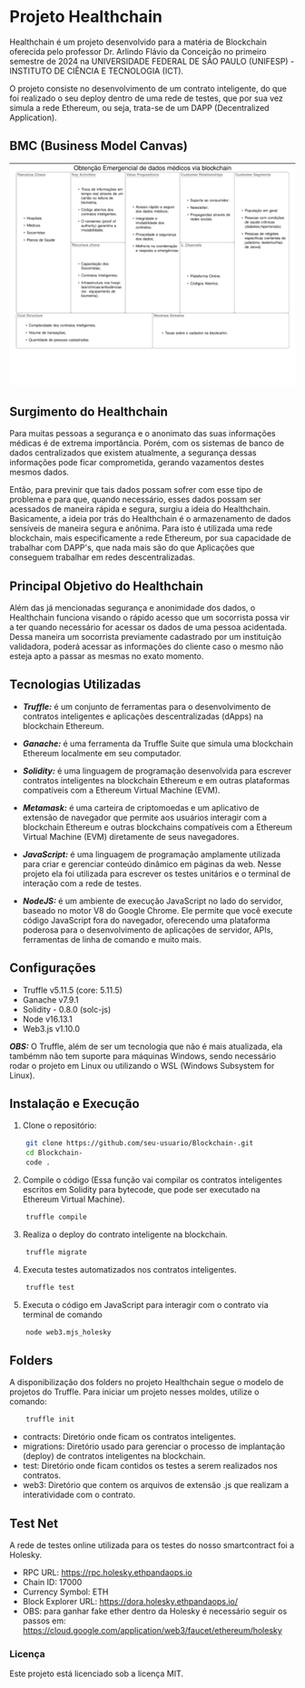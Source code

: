 # Projeto Healthchain
 Healthchain é um projeto desenvolvido para a matéria de Blockchain oferecida pelo professor Dr. Arlindo Flávio da Conceição no primeiro semestre de 2024 na UNIVERSIDADE FEDERAL DE SÃO PAULO (UNIFESP) - INSTITUTO DE CIÊNCIA E TECNOLOGIA (ICT).

 O projeto consiste no desenvolvimento de um contrato inteligente, do que foi realizado o seu deploy dentro de uma rede de testes, que por sua vez simula a rede Ethereum, ou seja, trata-se de um DAPP (Decentralized Application).

##  BMC (Business Model Canvas)

<p align="center">
  <img src="https://github.com/DanFeMartins/Blockchain-/blob/master/BMC.png" alt="BMC">
</p>


##  Surgimento do Healthchain

 Para muitas pessoas a segurança e o anonimato das suas informações médicas é de extrema importância. Porém, com os sistemas de banco de dados centralizados que existem atualmente, a segurança dessas informações pode ficar comprometida, gerando
 vazamentos destes mesmos dados.

 Então, para previnir que tais dados possam sofrer com esse tipo de problema e para que, quando necessário, esses dados possam ser acessados de maneira rápida e segura, surgiu a ideia do Healthchain.
 Basicamente, a ideia por trás do Healthchain é o armazenamento de dados sensíveis de maneira segura e anônima. Para isto é utilizada uma rede blockchain, mais especificamente a rede Ethereum, por sua capacidade de trabalhar com DAPP's, que nada mais
 são do que Aplicações que conseguem trabalhar em redes descentralizadas. 
  
##  Principal Objetivo do Healthchain

 Além das já mencionadas segurança e anonimidade dos dados, o Healthchain funciona visando o rápido acesso que um socorrista possa vir a ter quando necessário for acessar os dados de uma pessoa acidentada. Dessa maneira um socorrista previamente
 cadastrado por um instituição validadora, poderá acessar as informações do cliente caso o mesmo não esteja apto a passar as mesmas no exato momento. 

##  Tecnologias Utilizadas

- ___Truffle:___ é um conjunto de ferramentas para o desenvolvimento de contratos inteligentes e aplicações descentralizadas (dApps) na blockchain Ethereum.

- ___Ganache:___ é uma ferramenta da Truffle Suite que simula uma blockchain Ethereum localmente em seu computador.

- ___Solidity:___ é uma linguagem de programação desenvolvida para escrever contratos inteligentes na blockchain Ethereum e em outras plataformas compatíveis com a Ethereum Virtual Machine (EVM).

- ___Metamask:___ é uma carteira de criptomoedas e um aplicativo de extensão de navegador que permite aos usuários interagir com a blockchain Ethereum e outras blockchains compatíveis com a Ethereum Virtual Machine (EVM) diretamente de seus navegadores.

- ___JavaScript:___  é uma linguagem de programação amplamente utilizada para criar e gerenciar conteúdo dinâmico em páginas da web. Nesse projeto ela foi utilizada para escrever os testes unitários e o terminal de interação com a rede de testes.

- ___NodeJS:___  é um ambiente de execução JavaScript no lado do servidor, baseado no motor V8 do Google Chrome. Ele permite que você execute código JavaScript fora do navegador, oferecendo uma plataforma poderosa para o desenvolvimento de aplicações de  servidor, APIs, ferramentas de linha de comando e muito mais.

## Configurações
- Truffle v5.11.5 (core: 5.11.5)
- Ganache v7.9.1
- Solidity - 0.8.0 (solc-js)
- Node v16.13.1
- Web3.js v1.10.0

___OBS:___ O Truffle, além de ser um tecnologia que não é mais atualizada, ela tambémm não tem suporte para máquinas Windows, sendo necessário rodar o projeto em Linux ou utilizando o WSL (Windows Subsystem for Linux).

## Instalação e Execução

1. Clone o repositório:

``` bash
    git clone https://github.com/seu-usuario/Blockchain-.git
    cd Blockchain-
    code .
```
2. Compile o código (Essa função vai compilar os contratos inteligentes escritos em Solidity para bytecode, que pode ser executado na Ethereum Virtual Machine).

```bash
    truffle compile
```

3. Realiza o deploy do contrato inteligente na blockchain.

```bash
    truffle migrate
```

4. Executa testes automatizados nos contratos inteligentes.

```bash
    truffle test
```

5. Executa o código em JavaScript para interagir com o contrato via terminal de comando

```bash
    node web3.mjs_holesky
```

## Folders

A disponibilização dos folders no projeto Healthchain segue o modelo de projetos do Truffle. Para iniciar um projeto nesses moldes, utilize o comando:

```bash
    truffle init
```

- contracts: Diretório onde ficam os contratos inteligentes.
- migrations: Diretório usado para gerenciar o processo de implantação (deploy) de contratos inteligentes na blockchain.
- test: Diretório onde ficam contidos os testes a serem realizados nos contratos.
- web3: Diretório que contem os arquivos de extensão .js que realizam a interatividade com o contrato.

## Test Net

A rede de testes online utilizada para os testes do nosso smartcontract foi a Holesky. 
- RPC URL: https://rpc.holesky.ethpandaops.io
- Chain ID: 17000
- Currency Symbol: ETH
- Block Explorer URL: https://dora.holesky.ethpandaops.io/
- OBS: para ganhar fake ether dentro da Holesky é necessário seguir os passos em: https://cloud.google.com/application/web3/faucet/ethereum/holesky

### Licença
Este projeto está licenciado sob a licença MIT.
